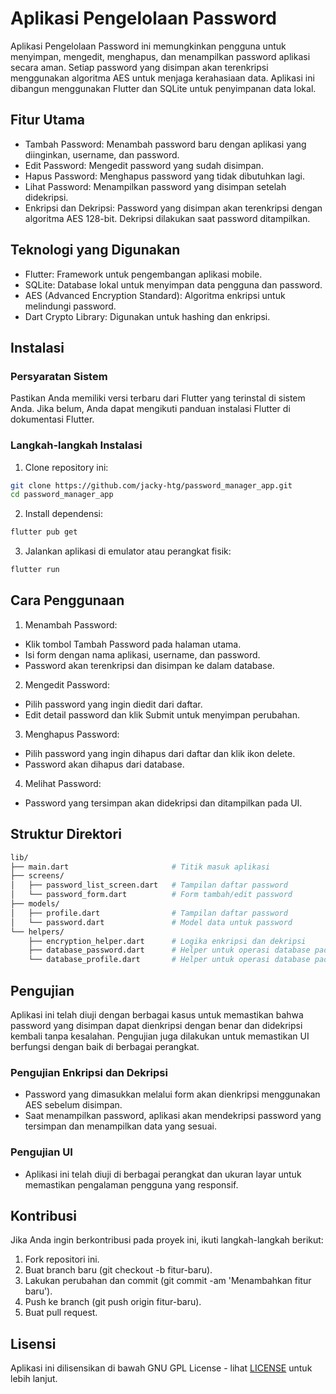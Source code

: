 # Aplikasi Pengelolaan Password
Aplikasi Pengelolaan Password ini memungkinkan pengguna untuk menyimpan, mengedit, menghapus, dan menampilkan password aplikasi secara aman. Setiap password yang disimpan akan terenkripsi menggunakan algoritma AES untuk menjaga kerahasiaan data. Aplikasi ini dibangun menggunakan Flutter dan SQLite untuk penyimpanan data lokal.

## Fitur Utama
- Tambah Password: Menambah password baru dengan aplikasi yang diinginkan, username, dan password.
- Edit Password: Mengedit password yang sudah disimpan.
- Hapus Password: Menghapus password yang tidak dibutuhkan lagi.
- Lihat Password: Menampilkan password yang disimpan setelah didekripsi.
- Enkripsi dan Dekripsi: Password yang disimpan akan terenkripsi dengan algoritma AES 128-bit. Dekripsi dilakukan saat password ditampilkan.

## Teknologi yang Digunakan
- Flutter: Framework untuk pengembangan aplikasi mobile.
- SQLite: Database lokal untuk menyimpan data pengguna dan password.
- AES (Advanced Encryption Standard): Algoritma enkripsi untuk melindungi password.
- Dart Crypto Library: Digunakan untuk hashing dan enkripsi.

## Instalasi

### Persyaratan Sistem
Pastikan Anda memiliki versi terbaru dari Flutter yang terinstal di sistem Anda. Jika belum, Anda dapat mengikuti panduan instalasi Flutter di dokumentasi Flutter.

### Langkah-langkah Instalasi
1. Clone repository ini:

```bash
git clone https://github.com/jacky-htg/password_manager_app.git
cd password_manager_app
```

2. Install dependensi:

```bash
flutter pub get
```

3. Jalankan aplikasi di emulator atau perangkat fisik:

```bash
flutter run
```

## Cara Penggunaan
1. Menambah Password:

- Klik tombol Tambah Password pada halaman utama.
- Isi form dengan nama aplikasi, username, dan password.
- Password akan terenkripsi dan disimpan ke dalam database.

2. Mengedit Password:

- Pilih password yang ingin diedit dari daftar.
- Edit detail password dan klik Submit untuk menyimpan perubahan.

3. Menghapus Password:

- Pilih password yang ingin dihapus dari daftar dan klik ikon delete.
- Password akan dihapus dari database.

4. Melihat Password:

- Password yang tersimpan akan didekripsi dan ditampilkan pada UI.

## Struktur Direktori
```bash
lib/
├── main.dart                       # Titik masuk aplikasi
├── screens/
│   ├── password_list_screen.dart   # Tampilan daftar password
│   └── password_form.dart          # Form tambah/edit password
├── models/
│   ├── profile.dart                # Tampilan daftar password
│   └── password.dart               # Model data untuk password
└── helpers/
    ├── encryption_helper.dart      # Logika enkripsi dan dekripsi
    ├── database_password.dart      # Helper untuk operasi database pada password
    └── database_profile.dart       # Helper untuk operasi database pada profil pengguna
```

## Pengujian
Aplikasi ini telah diuji dengan berbagai kasus untuk memastikan bahwa password yang disimpan dapat dienkripsi dengan benar dan didekripsi kembali tanpa kesalahan. Pengujian juga dilakukan untuk memastikan UI berfungsi dengan baik di berbagai perangkat.

### Pengujian Enkripsi dan Dekripsi
- Password yang dimasukkan melalui form akan dienkripsi menggunakan AES sebelum disimpan.
- Saat menampilkan password, aplikasi akan mendekripsi password yang tersimpan dan menampilkan data yang sesuai.

### Pengujian UI
- Aplikasi ini telah diuji di berbagai perangkat dan ukuran layar untuk memastikan pengalaman pengguna yang responsif.

## Kontribusi
Jika Anda ingin berkontribusi pada proyek ini, ikuti langkah-langkah berikut:

1. Fork repositori ini.
2. Buat branch baru (git checkout -b fitur-baru).
3. Lakukan perubahan dan commit (git commit -am 'Menambahkan fitur baru').
4. Push ke branch (git push origin fitur-baru).
5. Buat pull request.

## Lisensi
Aplikasi ini dilisensikan di bawah GNU GPL License - lihat [LICENSE](./LICENSE) untuk lebih lanjut.